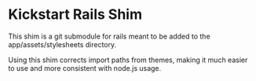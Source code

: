 # Kickstart Rails Shim

This shim is a git submodule for rails meant to be added to the app/assets/stylesheets directory.

Using this shim corrects import paths from themes, making it much easier to use and more consistent
with node.js usage.
